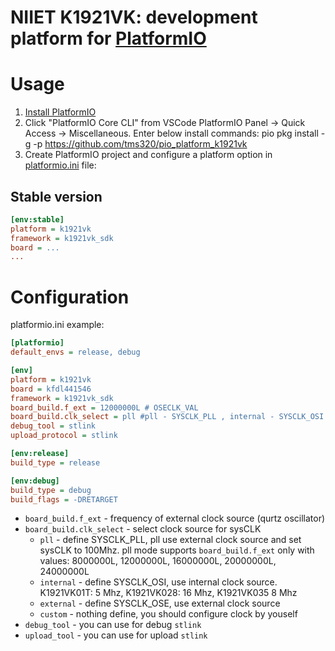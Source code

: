 # NIIET K1921VK: development platform for [PlatformIO](http://platformio.org)


# Usage

1. [Install PlatformIO](http://platformio.org)
2. Click "PlatformIO Core CLI" from VSCode PlatformIO Panel -> Quick Access -> Miscellaneous.
Enter below install commands:
pio pkg install -g -p https://github.com/tms320/pio_platform_k1921vk
2. Create PlatformIO project and configure a platform option in [platformio.ini](http://docs.platformio.org/page/projectconf.html) file:

## Stable version

```ini
[env:stable]
platform = k1921vk
framework = k1921vk_sdk
board = ...
...
```

# Configuration
platformio.ini example:
```ini
[platformio]
default_envs = release, debug

[env]
platform = k1921vk
board = kfdl441546
framework = k1921vk_sdk
board_build.f_ext = 12000000L # OSECLK_VAL 
board_build.clk_select = pll #pll - SYSCLK_PLL , internal - SYSCLK_OSI , external - SYSCLK_OSE
debug_tool = stlink
upload_protocol = stlink

[env:release]
build_type = release

[env:debug]
build_type = debug
build_flags = -DRETARGET
```

* `board_build.f_ext` - frequency of external clock source (qurtz oscillator)
* `board_build.clk_select` - select clock source for sysCLK
  * `pll` - define SYSCLK_PLL, pll use external clock source and set sysCLK to 100Mhz. pll mode supports `board_build.f_ext` only with values: 8000000L, 12000000L, 16000000L, 20000000L, 24000000L
  * `internal` - define SYSCLK_OSI, use internal clock source. K1921VK01T: 5 Mhz, K1921VK028: 16 Mhz, K1921VK035 8 Mhz
  * `external` - define SYSCLK_OSE, use external clock source
  * `custom` - nothing define, you should configure clock by youself
* `debug_tool` - you can use for debug `stlink`
* `upload_tool` - you can use for upload `stlink`
